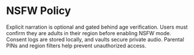 # NSFW Policy

Explicit narration is optional and gated behind age verification. Users must confirm they are adults in their region before enabling NSFW mode. Consent logs are stored locally, and vaults secure private audio. Parental PINs and region filters help prevent unauthorized access.
